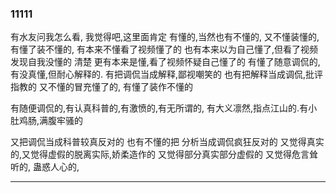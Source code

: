 ### 11111


有水友问我怎么看,
我觉得吧,这里面肯定
有懂的,当然也有不懂的,
又不懂装懂的,有懂了装不懂的,
有本来不懂看了视频懂了的
也有本来以为自己懂了,但看了视频发现自我没懂的 清楚
更有本来是懂,看了视频怀疑自己懂了的
有懂了随意调侃的,
有没真懂,但耐心解释的.
有把调侃当成解释,鄙视嘲笑的
也有把解释当成调侃,批评指教的
又不懂的冒充懂了的,
有懂了装作不懂的


有随便调侃的,有认真科普的,有激愤的,有无所谓的,
有大义凛然,指点江山的.有小肚鸡肠,满腹牢骚的

又把调侃当成科普较真反对的
也有不懂的把 分析当成调侃疯狂反对的
又觉得真实的,又觉得虚假的脱离实际,娇柔造作的
又觉得部分真实部分虚假的
又觉得危言耸听的,
蛊惑人心的,

---


